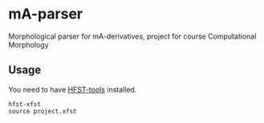 # mA-parser
Morphological parser for mA-derivatives, project for course Computational Morphology

## Usage

You need to have [HFST-tools](https://github.com/hfst/hfst/wiki) installed.

```
hfst-xfst 
source project.xfst
```
